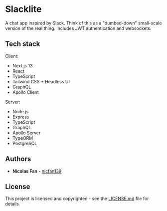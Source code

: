 # Slacklite

A chat app inspired by Slack. Think of this as a "dumbed-down" small-scale version of the real thing.
Includes JWT authentication and websockets.

## Tech stack

Client:
- Next.js 13
- React
- TypeScript
- Tailwind CSS + Headless UI
- GraphQL
- Apollo Client

Server:

- Node.js
- Express
- TypeScript
- GraphQL
- Apollo Server
- TypeORM
- PostgreSQL

## Authors

- **Nicolas Fan** - [nicfan139](https://github.com/nicfan139)

## License

This project is licensed and copyrighted - see the [LICENSE.md](LICENSE.md) file for details
